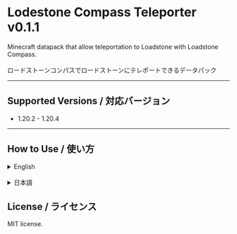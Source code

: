 # Lodestone Compass Teleporter v0.1.1
Minecraft datapack that allow teleportation to Loadstone with Loadstone Compass.  
<br>
ロードストーンコンパスでロードストーンにテレポートできるデータパック  
***

## Supported Versions / 対応バージョン
* 1.20.2 - 1.20.4
***

## How to Use / 使い方
<details><summary>English</summary><div>

***
<details><summary>Teleport</summary><div>

* Holding the loadstone compass in your dominant hand, you can teleport to the tied loadstone by crouching for a while.  
* Teleportable across dimensions.  
* **Cannot teleport if unpaired with loadstone**
</div></details>
<details><summary>Teleport Effect</summary><div>

* The loadstone compass can be configured for teleportation effects (sounds and particles generated).
    * Default is enderpearl.
* You can change it by holding the loadstone compass in your off-hand and holding the corresponding item or block in your dominant hand and sneaking for a moment.
</div></details>
<details><summary>Additional dimensions that can be teleported</summary><div>

* Please add the following entry below line 19 of the Data\lct\functions\use\.mcfunction file in the data pack.
* \$execute if data storage lct: {Dimension:"\<Dimension>"} in \<Dimension> as @s positioned $(X) $(Y) $(Z) positioned ~ ~1 ~ run function lct:use/tp/
* The value of \<Dimension> is an arbitrary ID
</div></details></div></details>

<br>

<details><summary>日本語</summary><div>

***
<details><summary>テレポート</summary><div>

* ロードストーンコンパスを利き手に持ち、しばらくスニークすると紐づけされたロードストーンにテレポートできます。  
* ディメンションを跨ぐテレポート可能。  
* ロードストーンコンパスに紐付けられている**ロードストーンが破壊された場合**はテレポートできません。  
</div></details>
<details><summary>テレポート時の効果</summary><div>

* ロードストーンコンパスにテレポート時の効果 (発生する音とパーティクル) を設定できます。
  * デフォルトはエンダーパール  
* オフハンドにロードストーンコンパスを持ち、利き手に対応するアイテムかブロックを持って、しばらくスニークすると変更できます。  
</div></details>
<details><summary>テレポートできるディメンションの追加</summary><div>

* データパック内の Data\lct\functions\use\.mcfunction ファイルの19行目の下に以下の記述を増やしてください
* \$execute if data storage lct: {Dimension:"\<Dimension>"} in \<Dimension> as @s positioned $(X) $(Y) $(Z) positioned ~ ~1 ~ run function lct:use/tp/
* \<Dimension> の値は任意のID
</div></details></div></details>

## License / ライセンス
MIT license.